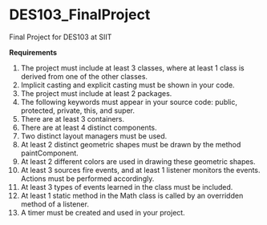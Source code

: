 # DES103_FinalProject

Final Project for DES103 at SIIT

**Requirements**
1. The project must include at least 3 classes, where at least 1 class is derived from one of the other classes.
2. Implicit casting and explicit casting must be shown in your code.
3. The project must include at least 2 packages.
4. The following keywords must appear in your source code: public, protected, private, this, and super.
5. There are at least 3 containers.
6. There are at least 4 distinct components.
7. Two distinct layout managers must be used.
8. At least 2 distinct geometric shapes must be drawn by the method paintComponent.
9. At least 2 different colors are used in drawing these geometric shapes.
10. At least 3 sources fire events, and at least 1 listener monitors the events. Actions must be performed accordingly.
11. At least 3 types of events learned in the class must be included.
12. At least 1 static method in the Math class is called by an overridden method of a listener.
13. A timer must be created and used in your project.
